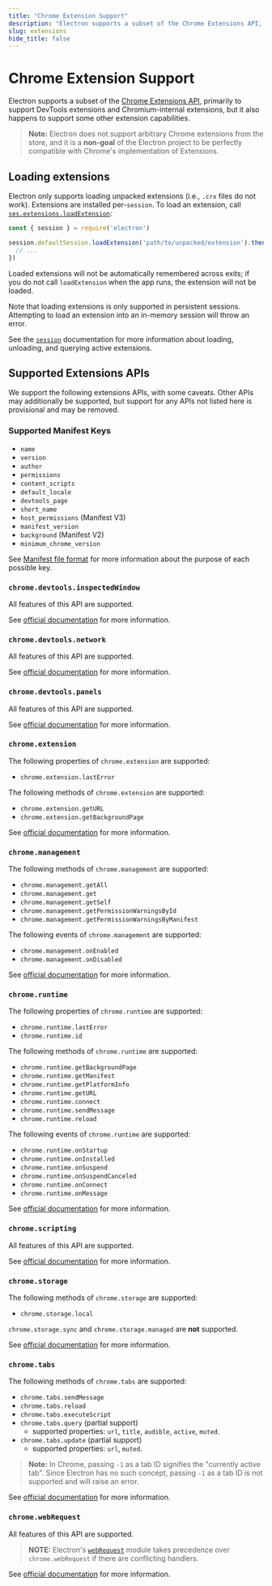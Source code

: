 ```yaml
---
title: "Chrome Extension Support"
description: "Electron supports a subset of the Chrome Extensions API, primarily to support DevTools extensions and Chromium-internal extensions, but it also happens to support some other extension capabilities."
slug: extensions
hide_title: false
---
```


# Chrome Extension Support

Electron supports a subset of the [Chrome Extensions API][chrome-extensions-api-index],
primarily to support DevTools extensions and Chromium-internal extensions,
but it also happens to support some other extension capabilities.

[chrome-extensions-api-index]: https://developer.chrome.com/extensions/api_index

> **Note:** Electron does not support arbitrary Chrome extensions from the
> store, and it is a **non-goal** of the Electron project to be perfectly
> compatible with Chrome's implementation of Extensions.

## Loading extensions

Electron only supports loading unpacked extensions (i.e., `.crx` files do not
work). Extensions are installed per-`session`. To load an extension, call
[`ses.extensions.loadExtension`](extensions-api.md#extensionsloadextensionpath-options):

```js
const { session } = require('electron')

session.defaultSession.loadExtension('path/to/unpacked/extension').then(({ id }) => {
  // ...
})
```

Loaded extensions will not be automatically remembered across exits; if you do
not call `loadExtension` when the app runs, the extension will not be loaded.

Note that loading extensions is only supported in persistent sessions.
Attempting to load an extension into an in-memory session will throw an error.

See the [`session`](session.md) documentation for more information about
loading, unloading, and querying active extensions.

## Supported Extensions APIs

We support the following extensions APIs, with some caveats. Other APIs may
additionally be supported, but support for any APIs not listed here is
provisional and may be removed.

### Supported Manifest Keys

- `name`
- `version`
- `author`
- `permissions`
- `content_scripts`
- `default_locale`
- `devtools_page`
- `short_name`
- `host_permissions` (Manifest V3)
- `manifest_version`
- `background` (Manifest V2)
- `minimum_chrome_version`

See [Manifest file format](https://developer.chrome.com/docs/extensions/mv3/manifest/) for more information about the purpose of each possible key.

### `chrome.devtools.inspectedWindow`

All features of this API are supported.

See [official documentation](https://developer.chrome.com/docs/extensions/reference/devtools_inspectedWindow) for more information.

### `chrome.devtools.network`

All features of this API are supported.

See [official documentation](https://developer.chrome.com/docs/extensions/reference/devtools_network) for more information.

### `chrome.devtools.panels`

All features of this API are supported.

See [official documentation](https://developer.chrome.com/docs/extensions/reference/devtools_panels) for more information.

### `chrome.extension`

The following properties of `chrome.extension` are supported:

- `chrome.extension.lastError`

The following methods of `chrome.extension` are supported:

- `chrome.extension.getURL`
- `chrome.extension.getBackgroundPage`

See [official documentation](https://developer.chrome.com/docs/extensions/reference/extension) for more information.

### `chrome.management`

The following methods of `chrome.management` are supported:

- `chrome.management.getAll`
- `chrome.management.get`
- `chrome.management.getSelf`
- `chrome.management.getPermissionWarningsById`
- `chrome.management.getPermissionWarningsByManifest`

The following events of `chrome.management` are supported:

- `chrome.management.onEnabled`
- `chrome.management.onDisabled`

See [official documentation](https://developer.chrome.com/docs/extensions/reference/management) for more information.

### `chrome.runtime`

The following properties of `chrome.runtime` are supported:

- `chrome.runtime.lastError`
- `chrome.runtime.id`

The following methods of `chrome.runtime` are supported:

- `chrome.runtime.getBackgroundPage`
- `chrome.runtime.getManifest`
- `chrome.runtime.getPlatformInfo`
- `chrome.runtime.getURL`
- `chrome.runtime.connect`
- `chrome.runtime.sendMessage`
- `chrome.runtime.reload`

The following events of `chrome.runtime` are supported:

- `chrome.runtime.onStartup`
- `chrome.runtime.onInstalled`
- `chrome.runtime.onSuspend`
- `chrome.runtime.onSuspendCanceled`
- `chrome.runtime.onConnect`
- `chrome.runtime.onMessage`

See [official documentation](https://developer.chrome.com/docs/extensions/reference/runtime) for more information.

### `chrome.scripting`

All features of this API are supported.

See [official documentation](https://developer.chrome.com/docs/extensions/reference/scripting) for more information.

### `chrome.storage`

The following methods of `chrome.storage` are supported:

- `chrome.storage.local`

`chrome.storage.sync` and `chrome.storage.managed` are **not** supported.

See [official documentation](https://developer.chrome.com/docs/extensions/reference/storage) for more information.

### `chrome.tabs`

The following methods of `chrome.tabs` are supported:

- `chrome.tabs.sendMessage`
- `chrome.tabs.reload`
- `chrome.tabs.executeScript`
- `chrome.tabs.query` (partial support)
  - supported properties: `url`, `title`, `audible`, `active`, `muted`.
- `chrome.tabs.update` (partial support)
  - supported properties: `url`, `muted`.

> **Note:** In Chrome, passing `-1` as a tab ID signifies the "currently active
> tab". Since Electron has no such concept, passing `-1` as a tab ID is not
> supported and will raise an error.

See [official documentation](https://developer.chrome.com/docs/extensions/reference/tabs) for more information.

### `chrome.webRequest`

All features of this API are supported.

> **NOTE:** Electron's [`webRequest`](web-request.md) module takes precedence over `chrome.webRequest` if there are conflicting handlers.

See [official documentation](https://developer.chrome.com/docs/extensions/reference/webRequest) for more information.
